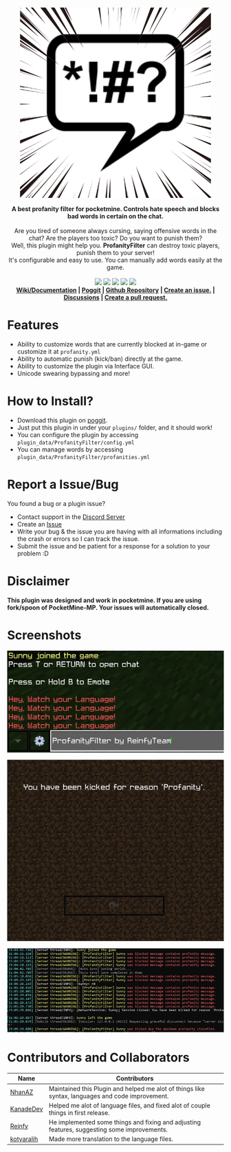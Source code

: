 <p align="center"><a href="https://poggit.pmmp.io/p/ProfanityFilter/"><img src="https://raw.githubusercontent.com/ReinfyTeam/ProfanityFilter/stable/ProfanityFilter.png"></a></p>
<p align="center">
  <b>A best profanity filter for pocketmine. Controls hate speech and blocks bad words in certain on the chat.</b><br><br>
  Are you tired of someone always cursing, saying offensive words in the chat? Are the players too toxic? Do you want to punish them? <br>
  Well, this plugin might help you. <b>ProfanityFilter</b> can destroy toxic players, punish them to your server! <br>
  It's configurable and easy to use. You can manually add words easily at the game. <br><br>
  <a href="https://poggit.pmmp.io/p/ProfanityFilter"><img src="https://poggit.pmmp.io/shield.state/ProfanityFilter"></a> <a href="https://poggit.pmmp.io/p/ProfanityFilter"><img src="https://poggit.pmmp.io/shield.api/ProfanityFilter"></a> <a href="https://poggit.pmmp.io/p/ProfanityFilter"><img src="https://poggit.pmmp.io/shield.dl.total/ProfanityFilter"></a> <a href="https://poggit.pmmp.io/p/ProfanityFilter"><img src="https://poggit.pmmp.io/shield.dl/ProfanityFilter"></a> <a href="https://gitlocalize.com/repo/8866/whole_project?utm_source=badge"> <img src="https://gitlocalize.com/repo/8866/whole_project/badge.svg" /> </a>
  <br>
  <b>
  <a href="https://github.com/ReinfyTeam/ProfanityFilter/wiki">Wiki/Documentation</a> | <a href="https://poggit.pmmp.io/p/ProfanityFilter">Poggit</a> | <a href="https://github.com/ReinfyTeam/ProfanityFilter/">Github Repository</a> | <a href="https://github.com/ReinfyTeam/ProfanityFilter/issues">Create an issue.</a> | <a href="https://github.com/ReinfyTeam/ProfanityFilter/discussions">Discussions</a> | <a href="https://github.com/ReinfyTeam/ProfanityFilter/pulls">Create a pull request.</a>
  </b>
</p>



# Features
- Ability to customize words that are currently blocked at in-game or customize it at `profanity.yml`
- Ability to automatic punish (kick/ban) directly at the game.
- Ability to customize the plugin via Interface GUI.
- Unicode swearing bypassing and more!

# How to Install?
- Download this plugin on [poggit](https://poggit.pmmp.io/p/ProfanityFilter).
- Just put this plugin in under your `plugins/` folder, and it should work!<br>
- You can configure the plugin by accessing `plugin_data/ProfanityFilter/config.yml`
- You can manage words by accessing `plugin_data/ProfanityFilter/profanities.yml`

# Report a Issue/Bug
You found a bug or a plugin issue?
- Contact support in the [Discord Server](https://discord.gg/v2rNeHaptd)
- Create an [Issue](https://github.com/ReinfyTeam/ProfanityFilter/issues)
- Write your bug & the issue you are having with all informations including the crash or errors so I can track the issue.
- Submit the issue and be patient for a response for a solution to your problem :D

# Disclaimer
**This plugin was designed and work in pocketmine. If you are using fork/spoon of PocketMine-MP. Your issues will automatically closed.**

# Screenshots
[![](https://raw.githubusercontent.com/ReinfyTeam/ProfanityFilter/stable/chat-filter.jpg)](https://poggit.pmmp.io/p/ProfanityFilter)

[![](https://raw.githubusercontent.com/ReinfyTeam/ProfanityFilter/stable/punish-from-player.jpg)](https://poggit.pmmp.io/p/ProfanityFilter)

[![](https://raw.githubusercontent.com/ReinfyTeam/ProfanityFilter/stable/console.jpg)](https://poggit.pmmp.io/p/ProfanityFilter)

# Contributors and Collaborators
| Name                                        | Contributors                                                                                     |
|---------------------------------------------|--------------------------------------------------------------------------------------------------|
| [NhanAZ](https://github.com/NhanAZ)         | Maintained this Plugin and helped me alot of things like syntax, languages and code improvement. |
| [KanadeDev](https://github.com/KanadeDev)   | Helped me alot of language files, and fixed alot of couple things in first release.              |
| [Reinfy](https://github.com/Reinfy)         | He implemented some things and fixing and adjusting features, suggesting some improvements.      |
| [kotyaralih](https://github.com/kotyaralih) | Made more translation to the language files.                                                     |
